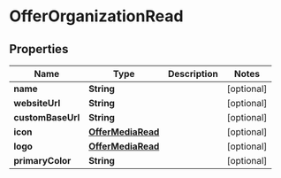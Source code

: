 

# OfferOrganizationRead



## Properties

| Name | Type | Description | Notes |
|------------ | ------------- | ------------- | -------------|
|**name** | **String** |  |  [optional] |
|**websiteUrl** | **String** |  |  [optional] |
|**customBaseUrl** | **String** |  |  [optional] |
|**icon** | [**OfferMediaRead**](OfferMediaRead.md) |  |  [optional] |
|**logo** | [**OfferMediaRead**](OfferMediaRead.md) |  |  [optional] |
|**primaryColor** | **String** |  |  [optional] |



